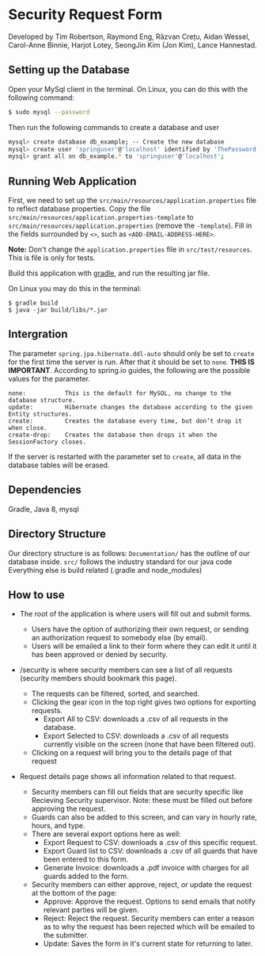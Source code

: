 # Security Request Form

Developed by Tim Robertson, Raymond Eng, Răzvan Crețu, Aidan Wessel, Carol-Anne Binnie, Harjot Lotey, SeongJin Kim (Jon Kim), Lance Hannestad.

## Setting up the Database

Open your MySql client in the terminal. On Linux, you can do this with the following command:

```sh
$ sudo mysql --password
```

Then run the following commands to create a database and user

```sh
mysql> create database db_example; -- Create the new database
mysql> create user 'springuser'@'localhost' identified by 'ThePassword'; -- Creates the user
mysql> grant all on db_example.* to 'springuser'@'localhost';
```

## Running Web Application

First, we need to set up the `src/main/resources/application.properties` file to reflect database properties. Copy the file `src/main/resources/application.properties-template` to `src/main/resources/application.properties` (remove the `-template`).
Fill in the fields surrounded by `<>`, such as `<ADD-EMAIL-ADDRESS-HERE>`.

**Note:** Don't change the `application.properties` file in `src/test/resources`. This is file is only for tests.

Build this application with [gradle](https://gradle.org/install/), and run the resulting jar file.

On Linux you may do this in the terminal:
```
$ gradle build
$ java -jar build/libs/*.jar
```

## Intergration
The parameter `spring.jpa.hibernate.ddl-auto` should only be set to `create` for the first time the server is run.
After that it should be set to `none`. **THIS IS IMPORTANT**. According to spring.io guides, the following are the possible values for the parameter.
```
none:           This is the default for MySQL, no change to the database structure.
update:         Hibernate changes the database according to the given Entity structures.
create:         Creates the database every time, but don’t drop it when close.
create-drop:    Creates the database then drops it when the SessionFactory closes.
```
If the server is restarted with the parameter set to `create`, all data in the database tables will be erased.

## Dependencies
Gradle, Java 8, mysql

## Directory Structure
Our directory structure is as follows:
`Documentation/` has the outline of our database inside.
`src/` follows the industry standard for our java code
Everything else is build related (.gradle and node_modules)

## How to use
* The root of the application is where users will fill out and submit forms.
   * Users have the option of authorizing their own request, or sending an authorization request to somebody else (by email).
   * Users will be emailed a link to their form where they can edit it until it has been approved or denied by security.

* /security is where security members can see a list of all requests (security members should bookmark this page).
   * The requests can be filtered, sorted, and searched.
   * Clicking the gear icon in the top right gives two options for exporting requests.
      * Export All to CSV: downloads a .csv of all requests in the database.
      * Export Selected to CSV: downloads a .csv of all requests currently visible on the screen (none that have been filtered out).
   * Clicking on a request will bring you to the details page of that request

* Request details page shows all information related to that request.
	* Security members can fill out fields that are security specific like Recieving Security supervisor. Note: these must be filled out before approving the request.
	* Guards can also be added to this screen, and can vary in hourly rate, hours, and type.
	* There are several export options here as well:
	   * Export Request to CSV: downloads a .csv of this specific request.
	   * Export Guard list to CSV: downloads a .csv of all guards that have been entered to this form.
	   * Generate Invoice: downloads a .pdf invoice with charges for all guards added to the form.
	* Security members can either approve, reject, or update the request at the bottom of the page:
	   * Approve: Approve the request. Options to send emails that notify relevant parties will be given.
	   * Reject: Reject the request. Security members can enter a reason as to why the request has been rejected which will be emailed to the submitter.
	   * Update: Saves the form in it's current state for returning to later.
